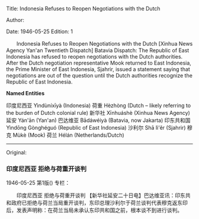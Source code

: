 Title: Indonesia Refuses to Reopen Negotiations with the Dutch

Author:

Date: 1946-05-25
Edition: 1

　　Indonesia
    Refuses to Reopen Negotiations with the Dutch
    [Xinhua News Agency Yan'an Twentieth Dispatch] Batavia Dispatch: The Republic of East Indonesia has refused to reopen negotiations with the Dutch authorities. After the Dutch negotiation representative Mook returned to East Indonesia, the Prime Minister of East Indonesia, Sjahrir, issued a statement saying that negotiations are out of the question until the Dutch authorities recognize the Republic of East Indonesia.



**Named Entities**


印度尼西亚	Yìndùníxīyà (Indonesia)
荷重	Hèzhòng (Dutch – likely referring to the burden of Dutch colonial rule)
新华社	Xīnhuáshè (Xinhua News Agency)
延安	Yán'ān (Yan'an)
巴达维亚	Bādáwéiyà (Batavia, now Jakarta)
印东共和国	Yìndōng Gònghéguó (Republic of East Indonesia)
沙利尔	Shā lì'ěr (Sjahrir)
穆克	Mùkè (Mook)
荷兰	Hélán (Netherlands/Dutch)



<hr /> 

Original: 


### 印度尼西亚  拒绝与荷重开谈判

1946-05-25
第1版()
专栏：

　　印度尼西亚
    拒绝与荷重开谈判
    【新华社延安二十日电】巴达维亚讯：印东共和政府已拒绝与荷兰当局重开谈判，东印总理沙利尔于荷兰谈判代表穆克返东印后，发表声明称：在荷兰当局未承认东印共和国之前，根本谈不到进行谈判。
